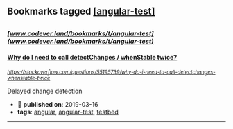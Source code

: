 ## Bookmarks tagged [[angular-test]](https://www.codever.land/search?q=[angular-test])

_<sup><sup>[www.codever.land/bookmarks/t/angular-test](www.codever.land/bookmarks/t/angular-test)</sup></sup>_
---
#### [Why do I need to call detectChanges / whenStable twice?](https://stackoverflow.com/questions/55195739/why-do-i-need-to-call-detectchanges-whenstable-twice)
_<sup>https://stackoverflow.com/questions/55195739/why-do-i-need-to-call-detectchanges-whenstable-twice</sup>_

Delayed change detection
* :calendar: **published on**: 2019-03-16
* **tags**: [angular](../tagged/angular.md), [angular-test](../tagged/angular-test.md), [testbed](../tagged/testbed.md)
---
